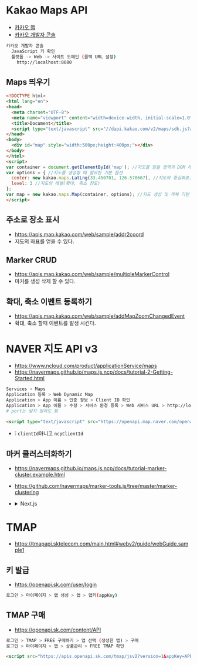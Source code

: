 # Kakao Maps API
* [카카오 맵](https://apis.map.kakao.com/web/guide)
* [카카오 개발자 콘솔](https://developers.kakao.com)
```sh
카카오 개발자 콘솔
  JavaScript 키 확인
  플랫폼 -> Web -> 사이트 도메인 (콜백 URL 설정)
    http://localhost:8080
```

## Maps 띄우기
```html
<!DOCTYPE html>
<html lang="en">
<head>
  <meta charset="UTF-8">
  <meta name="viewport" content="width=device-width, initial-scale=1.0">
  <title>Document</title>
  <script type="text/javascript" src="//dapi.kakao.com/v2/maps/sdk.js?appkey=JavaScript키사용"></script>
</head>
<body>
  <div id="map" style="width:500px;height:400px;"></div>
</body>
</html>
<script>
var container = document.getElementById('map'); //지도를 담을 영역의 DOM 레퍼런스
var options = { //지도를 생성할 때 필요한 기본 옵션
  center: new kakao.maps.LatLng(33.450701, 126.570667), //지도의 중심좌표.
  level: 3 //지도의 레벨(확대, 축소 정도)
};
var map = new kakao.maps.Map(container, options); //지도 생성 및 객체 리턴
</script>
```

## 주소로 장소 표시
* https://apis.map.kakao.com/web/sample/addr2coord
* 지도의 좌표를 얻을 수 있다.

## Marker CRUD
* https://apis.map.kakao.com/web/sample/multipleMarkerControl
* 마커를 생성 삭제 할 수 있다.

## 확대, 축소 이벤트 등록하기
* https://apis.map.kakao.com/web/sample/addMapZoomChangedEvent
* 확대, 축소 할때 이벤트를 발생 시킨다.

# NAVER 지도 API v3 
* https://www.ncloud.com/product/applicationService/maps
* https://navermaps.github.io/maps.js.ncp/docs/tutorial-2-Getting-Started.html

```sh
Services > Maps
Application 등록 > Web Dynamic Map
Application > App 이름 > 인증 정보 > Client ID 확인
Application > App 이름 > 수정 > 서비스 환경 등록 > Web 서비스 URL > http://localhost
# port는 넣지 않아도 됨
```
```html
<script type="text/javascript" src="https://openapi.map.naver.com/openapi/v3/maps.js?ncpClientId=YOUR_CLIENT_ID"></script>
```
* ❕ `clientId`아니고 `ncpClientId`

## 마커 클러스터화하기
* https://navermaps.github.io/maps.js.ncp/docs/tutorial-marker-cluster.example.html
* https://github.com/navermaps/marker-tools.js/tree/master/marker-clustering
* <details><summary>Next.js</summary>

  * https://github.com/ovdncids/react-native-curriculum/blob/master/download/naver-map/MarkerClustering.js
  * https://github.com/ovdncids/react-native-curriculum/blob/master/download/naver-map/accidentDeath.json

  pages/map.tsx
  ```tsx
  import { useEffect } from 'react'
  import Script from 'next/script'
  import accidentDeath from '../data/accidentDeath.json'
  
  declare global {
    interface Window {
      naver: any
      N: any
      MarkerClustering: any
    }
  }
  
  const Map = () => {
    useEffect(() => {
      const { naver, N, MarkerClustering } = window
      var map = new naver.maps.Map("map", {
        zoom: 6,
        center: new naver.maps.LatLng(36.2253017, 127.6460516),
        zoomControl: true,
        zoomControlOptions: {
          position: naver.maps.Position.TOP_LEFT,
          style: naver.maps.ZoomControlStyle.SMALL
        }
      });
  
      var markers = [],
        data = accidentDeath.searchResult.accidentDeath;
  
      for (var i = 0, ii = data.length; i < ii; i++) {
        var spot = data[i],
          latlng = new naver.maps.LatLng(spot.grd_la, spot.grd_lo),
          marker = new naver.maps.Marker({
            position: latlng,
            draggable: true
          });
        markers.push(marker);
      }
  
      var htmlMarker1 = {
        content: '<div style="cursor:pointer;width:40px;height:40px;line-height:42px;font-size:10px;color:white;text-align:center;font-weight:bold;background:url(../images/cluster-marker-1.png);background-size:contain;"></div>',
        size: N.Size(40, 40),
        anchor: N.Point(20, 20)
      },
        htmlMarker2 = {
          content: '<div style="cursor:pointer;width:40px;height:40px;line-height:42px;font-size:10px;color:white;text-align:center;font-weight:bold;background:url(../images/cluster-marker-2.png);background-size:contain;"></div>',
          size: N.Size(40, 40),
          anchor: N.Point(20, 20)
        },
        htmlMarker3 = {
          content: '<div style="cursor:pointer;width:40px;height:40px;line-height:42px;font-size:10px;color:white;text-align:center;font-weight:bold;background:url(../images/cluster-marker-3.png);background-size:contain;"></div>',
          size: N.Size(40, 40),
          anchor: N.Point(20, 20)
        },
        htmlMarker4 = {
          content: '<div style="cursor:pointer;width:40px;height:40px;line-height:42px;font-size:10px;color:white;text-align:center;font-weight:bold;background:url(../images/cluster-marker-4.png);background-size:contain;"></div>',
          size: N.Size(40, 40),
          anchor: N.Point(20, 20)
        },
        htmlMarker5 = {
          content: '<div style="cursor:pointer;width:40px;height:40px;line-height:42px;font-size:10px;color:white;text-align:center;font-weight:bold;background:url(../images/cluster-marker-5.png);background-size:contain;"></div>',
          size: N.Size(40, 40),
          anchor: N.Point(20, 20)
        };
  
  
      var markerClustering = new MarkerClustering({
        minClusterSize: 2,
        maxZoom: 13,
        map: map,
        markers: markers,
        disableClickZoom: false,
        gridSize: 120,
        icons: [htmlMarker1, htmlMarker2, htmlMarker3, htmlMarker4, htmlMarker5],
        indexGenerator: [10, 100, 200, 500, 1000],
        stylingFunction: function (clusterMarker: any, count: number) {
          clusterMarker.getElement().firstChild.innerHTML = count
        }
      });
  
    }, [])
    return (
      <>
        <Script
          src="https://oapi.map.naver.com/openapi/v3/maps.js?ncpClientId=qdfvq55x8b"
          strategy="beforeInteractive"
        ></Script>
        <Script
          src="/MarkerClustering.js"
          strategy="beforeInteractive"
        ></Script>
        <div id="map" style={{ width: '100%', height: '800px' }}></div>
      </>
    )
  }
  
  export default Map
  ```
</details>


# TMAP
* https://tmapapi.sktelecom.com/main.html#webv2/guide/webGuide.sample1

## 키 발급
* https://openapi.sk.com/user/login
```sh
로그인 > 마이페이지 > 앱 생성 > 앱 > 앱키(appKey) 
```

## TMAP 구매
* https://openapi.sk.com/content/API
```sh
로그인 > TMAP > FREE 구매하기 > 앱 선택 (생성한 앱) > 구매
로그인 > 마이페이지 > 앱 > 상품관리 > FREE TMAP 확인
```

```html
<script src="https://apis.openapi.sk.com/tmap/jsv2?version=1&appKey=APP_KEY"></script>
```
